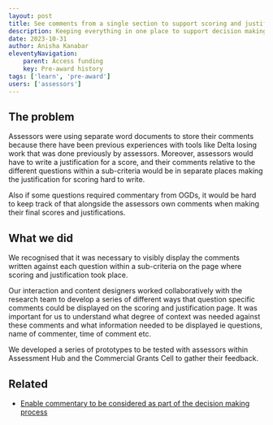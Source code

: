 ```yaml
---
layout: post
title: See comments from a single section to support scoring and justification
description: Keeping everything in one place to support decision making
date: 2023-10-31
author: Anisha Kanabar
eleventyNavigation:
    parent: Access funding
    key: Pre-award history
tags: ['learn', 'pre-award'] 
users: ['assessors']
---
```


## The problem
Assessors were using separate word documents to store their comments because there have been previous experiences with tools like Delta losing work that was done previously by assessors. Moreover, assessors would have to write a justification for a score, and their comments relative to the different questions within a sub-criteria would be in separate places making the justification for scoring hard to write. 

Also if some questions required commentary from OGDs, it would be hard to keep track of that alongside the assessors own comments when making their final scores and justifications. 

## What we did
We recognised that it was necessary to visibly display the comments written against each question within a sub-criteria on the page where scoring and justification took place. 

Our interaction and content designers worked collaboratively with the research team to develop a series of different ways that question specific comments could be displayed on the scoring and justification page. It was important for us to understand what degree of context was needed against these comments and what information needed to be displayed ie questions, name of commenter, time of comment etc. 

We developed a series of prototypes to be tested with assessors within Assessment Hub and the Commercial Grants Cell to gather their feedback.

## Related

- [Enable commentary to be considered as part of the decision making process](/commenting)
